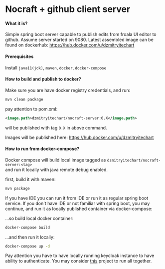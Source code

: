 # Nocraft + github client server

#### What it is?

Simple spring boot server capable to publish edits from froala UI editor to github.
Assume server started on 9080.
Latest assembled image can be found on dockerhub: https://hub.docker.com/u/dzmitryitechart

#### Prerequisites

Install `java11(jdk)`, `maven`, `docker`, `docker-compose`


#### How to build and publish to docker?

Make sure you are have docker registry credentials, and run:
```bash
mvn clean package
```

pay attention to pom.xml:
```xml
<image.path>dzmitryitechart/nocraft-server:0.X</image.path>
```
will be published with tag `0.X` in above command.

Images will be published here: https://hub.docker.com/u/dzmitryitechart

#### How to run from docker-compose?

Docker compose will build local image tagged as `dzmitryitechart/nocraft-server:<tag>`\
and run it locally with java remote debug enabled.

first, build it with maven:
```bash
mvn package
```
If you have IDE you can run it from IDE or run it as regular spring boot service. If you don't have IDE or not
familiar with spring boot, you may continue, and run it as locally published container via docker-compose:

...so build local docker container:
```bash
docker-compose build
```

...and then run it locally:
```bash
docker-compose up -d
```

Pay attention you have to have locally running keycloak instance to have ability to authenticate. You may consider
 [this](https://github.com/Dmitry-itechart/docker-compose) project to run all together.
 

 